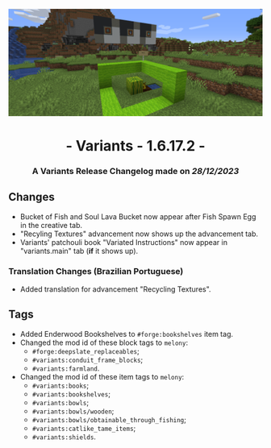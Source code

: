 ![Additions and Changes from 1.6.17.2](ChangelogPhoto.png)

# <center>- Variants - 1.6.17.2 -</center>
### <center>A Variants Release Changelog made on *28/12/2023*</center>

## Changes
- Bucket of Fish and Soul Lava Bucket now appear after Fish Spawn Egg in the creative tab.
- "Recyling Textures" advancement now shows up the advancement tab.
- Variants' patchouli book "Variated Instructions" now appear in "variants.main" tab (**if** it shows up).

### Translation Changes (Brazilian Portuguese)
- Added translation for advancement "Recycling Textures".

## Tags
- Added Enderwood Bookshelves to ```#forge:bookshelves``` item tag.
- Changed the mod id of these block tags to ```melony```:
    - ```#forge:deepslate_replaceables```;
    - ```#variants:conduit_frame_blocks```;
    - ```#variants:farmland```.
- Changed the mod id of these item tags to ```melony```:
    - ```#variants:books```;
    - ```#variants:bookshelves```;
    - ```#variants:bowls```;
    - ```#variants:bowls/wooden```;
    - ```#variants:bowls/obtainable_through_fishing```;
    - ```#variants:catlike_tame_items```;
    - ```#variants:shields```.